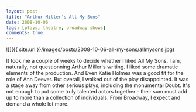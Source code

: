 ```yaml
---
layout: post
title: "Arthur Miller's All My Sons"
date: 2008-10-06
tags: [plays, theatre, broadway shows]
comments: true
---
```

![]({{ site.url }}/images/posts/2008-10-06-all-my-sons/allmysons.jpg)

It took me a couple of weeks to decide whether I liked All My Sons. I am, naturally, not questionning Arthur Miller's writing. I liked some dramatic elements of the production. And Even Katie Holmes was a good fit for the role of Ann Deever. But overall, I walked out of the play disappointed. It was a stage away from other serious plays, including the monumental Doubt. It's not enough to put some truly talented actors together - their sum must add up to more than a collection of individuals. From Broadway, I expect and demand a whole lot more.
